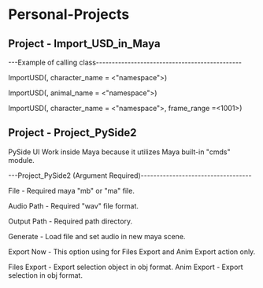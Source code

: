 # Personal-Projects

Project - Import_USD_in_Maya
----------------------------
 ---Example of calling class----------------------------------------------

 ImportUSD(<usd file path>, character_name = <"namespace">)

 ImportUSD(<usd file path>, animal_name = <"namespace">)

 ImportUSD(<usd file path>, character_name = <"namespace">, frame_range =<1001>)
 
Project - Project_PySide2
-------------------------
PySide UI Work inside Maya because it utilizes Maya built-in "cmds" module.

---Project_PySide2 (Argument Required)-----------------------------------

File - Required maya "mb" or "ma" file.

Audio Path - Required "wav" file format.

Output Path - Required path directory.

Generate -  Load file and set audio in new maya scene.

Export Now - This option using for Files Export and Anim Export action only.

Files Export - Export selection object in obj format.
Anim Export -  Export selection  in obj format.